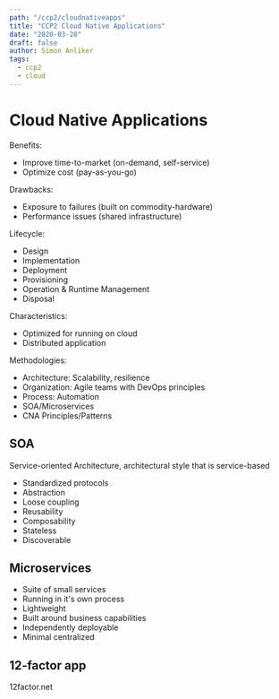 ```yaml
---
path: "/ccp2/cloudnativeapps"
title: "CCP2 Cloud Native Applications"
date: "2020-03-28"
draft: false
author: Simon Anliker
tags:
  - ccp2
  - cloud
---
```


<!-- CNA1 -->

# Cloud Native Applications

Benefits:
- Improve time-to-market (on-demand, self-service)
- Optimize cost (pay-as-you-go)

Drawbacks:
- Exposure to failures (built on commodity-hardware)
- Performance issues (shared infrastructure)

Lifecycle:
- Design
- Implementation
- Deployment
- Provisioning
- Operation & Runtime Management
- Disposal

Characteristics:
- Optimized for running on cloud
- Distributed application


Methodologies:
- Architecture: Scalability, resilience
- Organization: Agile teams with DevOps principles
- Process: Automation
- SOA/Microservices
- CNA Principles/Patterns


## SOA

Service-oriented Architecture, architectural style that is service-based
- Standardized protocols
- Abstraction
- Loose coupling
- Reusability
- Composability
- Stateless 
- Discoverable


## Microservices

- Suite of small services
- Running in it's own process
- Lightweight
- Built around business capabilities
- Independently deployable
- Minimal centralized

## 12-factor app

12factor.net









